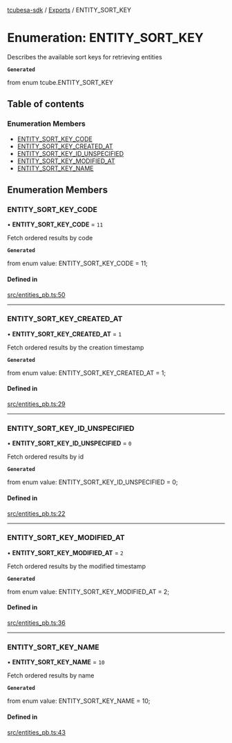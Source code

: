 [tcubesa-sdk](../README.md) / [Exports](../modules.md) / ENTITY\_SORT\_KEY

# Enumeration: ENTITY\_SORT\_KEY

Describes the available sort keys for retrieving entities

**`Generated`**

from enum tcube.ENTITY_SORT_KEY

## Table of contents

### Enumeration Members

- [ENTITY\_SORT\_KEY\_CODE](ENTITY_SORT_KEY.md#entity_sort_key_code)
- [ENTITY\_SORT\_KEY\_CREATED\_AT](ENTITY_SORT_KEY.md#entity_sort_key_created_at)
- [ENTITY\_SORT\_KEY\_ID\_UNSPECIFIED](ENTITY_SORT_KEY.md#entity_sort_key_id_unspecified)
- [ENTITY\_SORT\_KEY\_MODIFIED\_AT](ENTITY_SORT_KEY.md#entity_sort_key_modified_at)
- [ENTITY\_SORT\_KEY\_NAME](ENTITY_SORT_KEY.md#entity_sort_key_name)

## Enumeration Members

### ENTITY\_SORT\_KEY\_CODE

• **ENTITY\_SORT\_KEY\_CODE** = ``11``

Fetch ordered results by code

**`Generated`**

from enum value: ENTITY_SORT_KEY_CODE = 11;

#### Defined in

[src/entities_pb.ts:50](https://github.com/TCUBEAI-TECHNOLOGIES-PRIVATE-LIMITED/ts-sdk/blob/b410bb1/src/entities_pb.ts#L50)

___

### ENTITY\_SORT\_KEY\_CREATED\_AT

• **ENTITY\_SORT\_KEY\_CREATED\_AT** = ``1``

Fetch ordered results by the creation timestamp

**`Generated`**

from enum value: ENTITY_SORT_KEY_CREATED_AT = 1;

#### Defined in

[src/entities_pb.ts:29](https://github.com/TCUBEAI-TECHNOLOGIES-PRIVATE-LIMITED/ts-sdk/blob/b410bb1/src/entities_pb.ts#L29)

___

### ENTITY\_SORT\_KEY\_ID\_UNSPECIFIED

• **ENTITY\_SORT\_KEY\_ID\_UNSPECIFIED** = ``0``

Fetch ordered results by id

**`Generated`**

from enum value: ENTITY_SORT_KEY_ID_UNSPECIFIED = 0;

#### Defined in

[src/entities_pb.ts:22](https://github.com/TCUBEAI-TECHNOLOGIES-PRIVATE-LIMITED/ts-sdk/blob/b410bb1/src/entities_pb.ts#L22)

___

### ENTITY\_SORT\_KEY\_MODIFIED\_AT

• **ENTITY\_SORT\_KEY\_MODIFIED\_AT** = ``2``

Fetch ordered results by the modified timestamp

**`Generated`**

from enum value: ENTITY_SORT_KEY_MODIFIED_AT = 2;

#### Defined in

[src/entities_pb.ts:36](https://github.com/TCUBEAI-TECHNOLOGIES-PRIVATE-LIMITED/ts-sdk/blob/b410bb1/src/entities_pb.ts#L36)

___

### ENTITY\_SORT\_KEY\_NAME

• **ENTITY\_SORT\_KEY\_NAME** = ``10``

Fetch ordered results by name

**`Generated`**

from enum value: ENTITY_SORT_KEY_NAME = 10;

#### Defined in

[src/entities_pb.ts:43](https://github.com/TCUBEAI-TECHNOLOGIES-PRIVATE-LIMITED/ts-sdk/blob/b410bb1/src/entities_pb.ts#L43)
